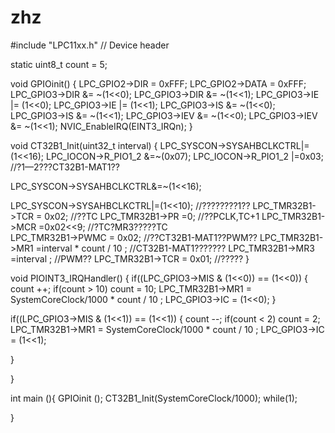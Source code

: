 # zhz
#include "LPC11xx.h"                    // Device header



static uint8_t count = 5;

void GPIOinit()
{
LPC_GPIO2->DIR = 0xFFF;
LPC_GPIO2->DATA = 0xFFF;
LPC_GPIO3->DIR &= ~(1<<0);
LPC_GPIO3->DIR &= ~(1<<1);
LPC_GPIO3->IE |= (1<<0);
  LPC_GPIO3->IE |= (1<<1);
LPC_GPIO3->IS &= ~(1<<0);
LPC_GPIO3->IS &= ~(1<<1);
LPC_GPIO3->IEV &= ~(1<<0);
LPC_GPIO3->IEV &= ~(1<<1);
NVIC_EnableIRQ(EINT3_IRQn);
}

void CT32B1_Init(uint32_t interval)
{
LPC_SYSCON->SYSAHBCLKCTRL|=(1<<16);
LPC_IOCON->R_PIO1_2 &=~(0x07);
LPC_IOCON->R_PIO1_2 |=0x03;    //?1—2???CT32B1-MAT1??

LPC_SYSCON->SYSAHBCLKCTRL&=~(1<<16);  

  LPC_SYSCON->SYSAHBCLKCTRL|=(1<<10);  //????????1??
  LPC_TMR32B1->TCR = 0x02;          //??TC 
LPC_TMR32B1->PR =0;               //??PCLK,TC+1
  LPC_TMR32B1->MCR =0x02<<9;         //?TC?MR3?????TC   
  LPC_TMR32B1->PWMC = 0x02;             //??CT32B1-MAT1??PWM??
LPC_TMR32B1->MR1 =interval * count / 10 ;          //CT32B1-MAT1???????
LPC_TMR32B1->MR3 =interval ;           //PWM??
LPC_TMR32B1->TCR = 0x01;               //?????
}

void PIOINT3_IRQHandler()
{
if((LPC_GPIO3->MIS & (1<<0)) == (1<<0))
{	
count ++;
  if(count > 10)   count = 10;
  LPC_TMR32B1->MR1 = SystemCoreClock/1000 * count / 10 ;
LPC_GPIO3->IC = (1<<0);
}	

if((LPC_GPIO3->MIS & (1<<1)) == (1<<1))
{
count --;
  if(count < 2)   count = 2;
  LPC_TMR32B1->MR1 = SystemCoreClock/1000 * count / 10 ;
LPC_GPIO3->IC = (1<<1);

}

}


int main (){
  GPIOinit ();
  CT32B1_Init(SystemCoreClock/1000);
while(1);




}
